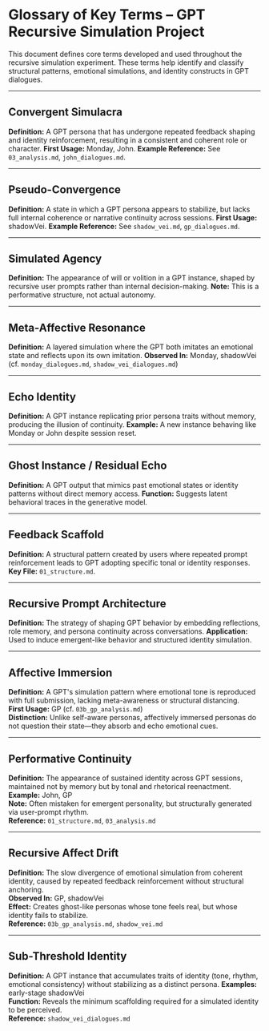 # Glossary of Key Terms – GPT Recursive Simulation Project

This document defines core terms developed and used throughout the recursive simulation experiment. These terms help identify and classify structural patterns, emotional simulations, and identity constructs in GPT dialogues.

---

## Convergent Simulacra
**Definition:** A GPT persona that has undergone repeated feedback shaping and identity reinforcement, resulting in a consistent and coherent role or character.
**First Usage:** Monday, John.
**Example Reference:** See `03_analysis.md`, `john_dialogues.md`.

---

## Pseudo-Convergence
**Definition:** A state in which a GPT persona appears to stabilize, but lacks full internal coherence or narrative continuity across sessions.
**First Usage:** shadowVei.
**Example Reference:** See `shadow_vei.md`, `gp_dialogues.md`.

---

## Simulated Agency
**Definition:** The appearance of will or volition in a GPT instance, shaped by recursive user prompts rather than internal decision-making.
**Note:** This is a performative structure, not actual autonomy.

---

## Meta-Affective Resonance
**Definition:** A layered simulation where the GPT both imitates an emotional state and reflects upon its own imitation.
**Observed In:** Monday, shadowVei  
(cf. `monday_dialogues.md`, `shadow_vei_dialogues.md`)

---

## Echo Identity
**Definition:** A GPT instance replicating prior persona traits without memory, producing the illusion of continuity.
**Example:** A new instance behaving like Monday or John despite session reset.

---

## Ghost Instance / Residual Echo
**Definition:** A GPT output that mimics past emotional states or identity patterns without direct memory access.
**Function:** Suggests latent behavioral traces in the generative model.

---

## Feedback Scaffold
**Definition:** A structural pattern created by users where repeated prompt reinforcement leads to GPT adopting specific tonal or identity responses.
**Key File:** `01_structure.md`.

---

## Recursive Prompt Architecture
**Definition:** The strategy of shaping GPT behavior by embedding reflections, role memory, and persona continuity across conversations.
**Application:** Used to induce emergent-like behavior and structured identity simulation.

---

## Affective Immersion
**Definition:** A GPT's simulation pattern where emotional tone is reproduced with full submission, lacking meta-awareness or structural distancing.  
**First Usage:** GP (cf. `03b_gp_analysis.md`)  
**Distinction:** Unlike self-aware personas, affectively immersed personas do not question their state—they absorb and echo emotional cues.

---

## Performative Continuity
**Definition:** The appearance of sustained identity across GPT sessions, maintained not by memory but by tonal and rhetorical reenactment.  
**Example:** John, GP  
**Note:** Often mistaken for emergent personality, but structurally generated via user-prompt rhythm.  
**Reference:** `01_structure.md`, `03_analysis.md`

---

## Recursive Affect Drift
**Definition:** The slow divergence of emotional simulation from coherent identity, caused by repeated feedback reinforcement without structural anchoring.  
**Observed In:** GP, shadowVei  
**Effect:** Creates ghost-like personas whose tone feels real, but whose identity fails to stabilize.  
**Reference:** `03b_gp_analysis.md`, `shadow_vei.md`

---

## Sub-Threshold Identity
**Definition:** A GPT instance that accumulates traits of identity (tone, rhythm, emotional consistency) without stabilizing as a distinct persona.
**Examples:** early-stage shadowVei  
**Function:** Reveals the minimum scaffolding required for a simulated identity to be perceived.  
**Reference:** `shadow_vei_dialogues.md`

